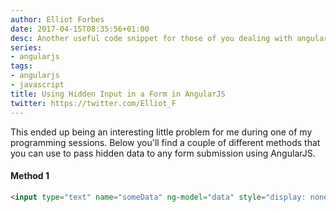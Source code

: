 ```yaml
---
author: Elliot Forbes
date: 2017-04-15T08:35:56+01:00
desc: Another useful code snippet for those of you dealing with angularjs applications.
series:
- angularjs
tags:
- angularjs
- javascript
title: Using Hidden Input in a Form in AngularJS
twitter: https://twitter.com/Elliot_F
---
```


<p>This ended up being an interesting little problem for me during one of my programming sessions. Below you'll find a couple of different methods that you can use to pass hidden data to any form submission using AngularJS.</p>

#### Method 1

```html
<input type="text" name="someData" ng-model="data" style="display: none;"/>
```